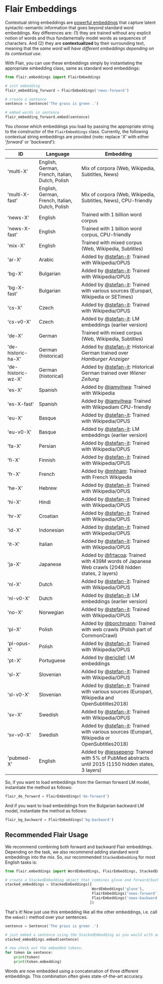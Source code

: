 # Flair Embeddings

Contextual string embeddings are [powerful embeddings](https://drive.google.com/file/d/17yVpFA7MmXaQFTe-HDpZuqw9fJlmzg56/view?usp=sharing)
 that capture latent syntactic-semantic information that goes beyond
standard word embeddings. Key differences are: (1) they are trained without any explicit notion of words and
thus fundamentally model words as sequences of characters. And (2) they are **contextualized** by their
surrounding text, meaning that the *same word will have different embeddings depending on its
contextual use*.

With Flair, you can use these embeddings simply by instantiating the appropriate embedding class, same as standard word embeddings:

```python
from flair.embeddings import FlairEmbeddings

# init embedding
flair_embedding_forward = FlairEmbeddings('news-forward')

# create a sentence
sentence = Sentence('The grass is green .')

# embed words in sentence
flair_embedding_forward.embed(sentence)
```

You choose which embeddings you load by passing the appropriate string to the constructor of the `FlairEmbeddings` class.
Currently, the following contextual string embeddings are provided (note: replace '*X*' with either '*forward*' or '*backward*'):

| ID | Language | Embedding |
| -------------     | ------------- | ------------- |
| 'multi-X'    | English, German, French, Italian, Dutch, Polish | Mix of corpora (Web, Wikipedia, Subtitles, News) |
| 'multi-X-fast'    | English, German, French, Italian, Dutch, Polish | Mix of corpora (Web, Wikipedia, Subtitles, News), CPU-friendly |
| 'news-X'    | English | Trained with 1 billion word corpus |
| 'news-X-fast'    | English | Trained with 1 billion word corpus, CPU-friendly |
| 'mix-X'     | English | Trained with mixed corpus (Web, Wikipedia, Subtitles) |
| 'ar-X'     | Arabic | Added by [@stefan-it](https://github.com/zalandoresearch/flair/issues/614): Trained with Wikipedia/OPUS |
| 'bg-X'  | Bulgarian | Added by [@stefan-it](https://github.com/zalandoresearch/flair/issues/614): Trained with Wikipedia/OPUS |
| 'bg-X-fast'  | Bulgarian  | Added by [@stefan-it](https://github.com/stefan-it/flair-lms): Trained with various sources (Europarl, Wikipedia or SETimes) |
| 'cs-X'     | Czech | Added by [@stefan-it](https://github.com/zalandoresearch/flair/issues/614): Trained with Wikipedia/OPUS |
| 'cs-v0-X'    | Czech | Added by [@stefan-it](https://github.com/stefan-it/flair-lms): LM embeddings (earlier version) |
| 'de-X'  | German  | Trained with mixed corpus (Web, Wikipedia, Subtitles) |
| 'de-historic-ha-X'  | German (historical) | Added by [@stefan-it](https://github.com/stefan-it/flair-lms): Historical German trained over *Hamburger Anzeiger* |
| 'de-historic-wz-X'  | German (historical) | Added by [@stefan-it](https://github.com/stefan-it/flair-lms): Historical German trained over *Wiener Zeitung* |
| 'es-X'    | Spanish | Added by [@iamyihwa](https://github.com/zalandoresearch/flair/issues/80): Trained with Wikipedia |
| 'es-X-fast'    | Spanish | Added by [@iamyihwa](https://github.com/zalandoresearch/flair/issues/80): Trained with Wikipediam CPU-friendly |
| 'eu-X'    | Basque | Added by [@stefan-it](https://github.com/zalandoresearch/flair/issues/614): Trained with Wikipedia/OPUS |
| 'eu-v0-X'    | Basque | Added by [@stefan-it](https://github.com/stefan-it/flair-lms): LM embeddings (earlier version) |
| 'fa-X'     | Persian | Added by [@stefan-it](https://github.com/zalandoresearch/flair/issues/614): Trained with Wikipedia/OPUS |
| 'fi-X'     | Finnish | Added by [@stefan-it](https://github.com/zalandoresearch/flair/issues/614): Trained with Wikipedia/OPUS |
| 'fr-X'    | French | Added by [@mhham](https://github.com/mhham): Trained with French Wikipedia |
| 'he-X'     | Hebrew | Added by [@stefan-it](https://github.com/zalandoresearch/flair/issues/614): Trained with Wikipedia/OPUS |
| 'hi-X'     | Hindi | Added by [@stefan-it](https://github.com/zalandoresearch/flair/issues/614): Trained with Wikipedia/OPUS |
| 'hr-X'     | Croatian | Added by [@stefan-it](https://github.com/zalandoresearch/flair/issues/614): Trained with Wikipedia/OPUS |
| 'id-X'     | Indonesian | Added by [@stefan-it](https://github.com/zalandoresearch/flair/issues/614): Trained with Wikipedia/OPUS |
| 'it-X'     | Italian | Added by [@stefan-it](https://github.com/zalandoresearch/flair/issues/614): Trained with Wikipedia/OPUS |
| 'ja-X'    | Japanese | Added by [@frtacoa](https://github.com/zalandoresearch/flair/issues/527): Trained with 439M words of Japanese Web crawls (2048 hidden states, 2 layers)|
| 'nl-X'     | Dutch | Added by [@stefan-it](https://github.com/zalandoresearch/flair/issues/614): Trained with Wikipedia/OPUS |
| 'nl-v0-X'    | Dutch | Added by [@stefan-it](https://github.com/stefan-it/flair-lms): LM embeddings (earlier version) |
| 'no-X'     | Norwegian | Added by [@stefan-it](https://github.com/zalandoresearch/flair/issues/614): Trained with Wikipedia/OPUS |
| 'pl-X'  | Polish  | Added by [@borchmann](https://github.com/applicaai/poleval-2018): Trained with web crawls (Polish part of CommonCrawl) |
| 'pl-opus-X'     | Polish | Added by [@stefan-it](https://github.com/zalandoresearch/flair/issues/614): Trained with Wikipedia/OPUS |
| 'pt-X'    | Portuguese | Added by [@ericlief](https://github.com/ericlief/language_models): LM embeddings |
| 'sl-X'     | Slovenian | Added by [@stefan-it](https://github.com/zalandoresearch/flair/issues/614): Trained with Wikipedia/OPUS |
| 'sl-v0-X'  | Slovenian  | Added by [@stefan-it](https://github.com/stefan-it/flair-lms): Trained with various sources (Europarl, Wikipedia and OpenSubtitles2018) |
| 'sv-X'    | Swedish | Added by [@stefan-it](https://github.com/zalandoresearch/flair/issues/614): Trained with Wikipedia/OPUS |
| 'sv-v0-X'    | Swedish | Added by [@stefan-it](https://github.com/stefan-it/flair-lms): Trained with various sources (Europarl, Wikipedia or OpenSubtitles2018) |
| 'pubmed-X'    | English | Added by [@jessepeng](https://github.com/zalandoresearch/flair/pull/519): Trained with 5% of PubMed abstracts until 2015 (1150 hidden states, 3 layers)|


So, if you want to load embeddings from the German forward LM model, instantiate the method as follows:

```python
flair_de_forward = FlairEmbeddings('de-forward')
```

And if you want to load embeddings from the Bulgarian backward LM model, instantiate the method as follows:

```python
flair_bg_backward = FlairEmbeddings('bg-backward')
```

## Recommended Flair Usage

We recommend combining both forward and backward Flair embeddings. Depending on the task, we also recommend adding standard word embeddings into the mix. So, our recommended `StackedEmbedding` for most English tasks is:


```python
from flair.embeddings import WordEmbeddings, FlairEmbeddings, StackedEmbeddings

# create a StackedEmbedding object that combines glove and forward/backward flair embeddings
stacked_embeddings = StackedEmbeddings([
                                        WordEmbeddings('glove'),
                                        FlairEmbeddings('news-forward'),
                                        FlairEmbeddings('news-backward'),
                                       ])
```

That's it! Now just use this embedding like all the other embeddings, i.e. call the `embed()` method over your sentences.

```python
sentence = Sentence('The grass is green .')

# just embed a sentence using the StackedEmbedding as you would with any single embedding.
stacked_embeddings.embed(sentence)

# now check out the embedded tokens.
for token in sentence:
    print(token)
    print(token.embedding)
```
Words are now embedded using a concatenation of three different embeddings. This combination often gives state-of-the-art accuracy.

